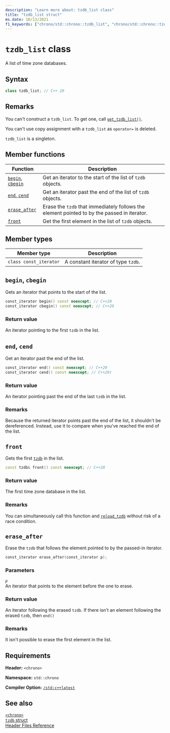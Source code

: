 ```yaml
---
description: "Learn more about: tzdb_list class"
title: "tzdb_list struct"
ms.date: 10/13/2021
f1_keywords: ["chrono/std::chrono::tzdb_list", "chrono/std::chrono::tzdb_list::front", "chrono/std::chrono::tzdb_list::erase_after", "chrono/std::chrono::tzdb_list::begin", "chrono/std::chrono::tzdb_list::cbegin", "chrono/std::chrono::tzdb_list::end", "chrono/std::chrono::tzdb_list::cend"]
---
```

# `tzdb_list` class

A list of time zone databases.

## Syntax

```cpp
class tzdb_list; // C++ 20
```

## Remarks

You can't construct a `tzdb_list`. To get one, call [`get_tzdb_list()`](chrono-functions.md#std-chrono-get-tzdb-list).

You can't use copy assignment with a `tzdb_list` as `operator=` is deleted.

`tzdb_list` is a singleton.

## Member functions

|Function|Description|
|---------|-------------|
|[`begin`, `cbegin`](#begin)| Get an iterator to the start of the list of `tzdb` objects.|
|[`end`, `cend`](#end)| Get an iterator past the end of the list of `tzdb` objects. |
|[`erase_after`](#erase_after)| Erase the `tzdb` that immediately follows the element pointed to by the passed in iterator.|
|[`front`](#front)| Get the first element in the list of `tzdb` objects. |

## Member types

|Member type|Description|
|---------|-------------|
|`class const_iterator` | A constant iterator of type `tzdb`.|

## <a name="begin"></a> `begin`, `cbegin`

Gets an iterator that points to the start of the list.

```cpp
const_iterator begin() const noexcept; // C++20
const_iterator cbegin() const noexcept; // C++20
```

### Return value

An iterator pointing to the first `tzdb` in the list.

## <a name="end"></a> `end`, `cend`

Get an iterator past the end of the list.

```cpp
const_iterator end() const noexcept; // C++20
const_iterator cend() const noexcept; // C++20)
```

### Return value

An iterator pointing past the end of the last `tzdb` in the list.

### Remarks

Because the returned iterator points past the end of the list, it shouldn't be dereferenced. Instead, use it to compare when you've reached the end of the list.

## <a name="front"></a> `front`

Gets the first [`tzdb`](tzdb-struct.md) in the list.

```cpp
const tzdb& front() const noexcept; // C++20
```

### Return value

The first time zone database in the list.

### Remarks

You can simultaneously call this function and [`reload_tzdb`](chrono-functions.md#std-chrono-reload-tzdb) without risk of a race condition.

## <a name="erase_after"></a> `erase_after`

Erase the `tzdb` that follows the element pointed to by the passed-in iterator.

```cpp
const_iterator erase_after(const_iterator p);
```

### Parameters

*`p`*\
An iterator that points to the element before the one to erase.

### Return value

An iterator following the erased `tzdb`. If there isn't an element following the erased `tzdb`, then `end()`

### Remarks

It isn't possible to erase the first element in the list.

## Requirements

**Header:** `<chrono>`

**Namespace:** `std::chrono`

**Compiler Option:** [`/std:c++latest`](../build/reference/std-specify-language-standard-version.md)

## See also

[`<chrono>`](chrono.md)\
[`tzdb` struct](tzdb-struct.md)\
[Header Files Reference](cpp-standard-library-header-files.md)